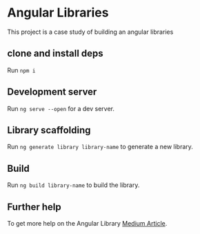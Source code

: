 # Angular Libraries

This project is a case study of building an angular libraries

## clone and install deps
Run `npm i`

## Development server

Run `ng serve --open` for a dev server. 

## Library scaffolding

Run `ng generate library library-name` to generate a new library.

## Build

Run `ng build library-name` to build the library.

## Further help

To get more help on the Angular Library [Medium Article](https://medium.com/@ahmedmenaem63/angular-libraries-572705599513).
